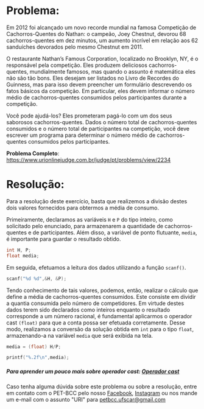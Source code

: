 # Problema:
Em 2012 foi alcançado um novo recorde mundial na famosa Competição de Cachorros-Quentes do Nathan: o campeão, Joey Chestnut, devorou 68 cachorros-quentes em dez minutos, um aumento incrível em relação aos 62 sanduíches devorados pelo mesmo Chestnut em 2011.

O restaurante Nathan’s Famous Corporation, localizado no Brooklyn, NY, é o responsável pela competição. Eles produzem deliciosos cachorros-quentes, mundialmente famosos, mas quando o assunto é matemática eles não são tão bons. Eles desejam ser listados no Livro de Recordes do Guinness, mas para isso devem preencher um formulário descrevendo os fatos básicos da competição. Em particular, eles devem informar o número médio de cachorros-quentes consumidos pelos participantes durante a competição.

Você pode ajudá-los? Eles prometeram pagá-lo com um dos seus saborosos cachorros-quentes. Dados o número total de cachorros-quentes consumidos e o número total de participantes na competição, você deve escrever um programa para determinar o número médio de cachorros-quentes consumidos pelos participantes.

**Problema Completo**: https://www.urionlinejudge.com.br/judge/pt/problems/view/2234


# Resolução:
Para a resolução deste exercício, basta que realizemos a divisão destes dois valores fornecidos para obtermos a média de consumo.  

Primeiramente, declaramos as variáveis `H` e `P` do tipo inteiro, como solicitado pelo enunciado, para armazenarem a quantidade de cachorros-quentes e de participantes. Além disso, a variável de ponto flutuante, `media`, é importante para guardar o resultado obtido.  

```c
int H, P;
float media;
```  

Em seguida, efetuamos a leitura dos dados utilizando a função `scanf()`.  

```c
scanf("%d %d",&H, &P);
```  

Tendo conhecimento de tais valores, podemos, então, realizar o cálculo que define a média de cachorros-quentes consumidos. Este consiste em dividir a quantia consumida pelo número de competidores. Em virtude destes dados terem sido declarados como inteiros enquanto o resultado corresponde a um número racional, é fundamental aplicarmos o operador cast `(float)` para que a conta possa ser efetuada corretamente. Desse modo, realizamos a conversão da solução obtida em `int` para o tipo `float`, armazenando-a na variável `media` que será exibida na tela.  

```c
media = (float) H/P;

printf("%.2f\n",media);
```

##### Para aprender um pouco mais sobre operador cast: [Operador cast](https://www.vivaolinux.com.br/dica/Operador-cast)

Caso tenha alguma dúvida sobre este problema ou sobre a resolução, entre em contato com o PET-BCC pelo nosso [Facebook](https://www.facebook.com/petbcc/), [Instagram](https://www.instagram.com/petbcc.ufscar/) ou nos mande um e-mail com o assunto "URI" para  petbcc.ufscar@gmail.com
